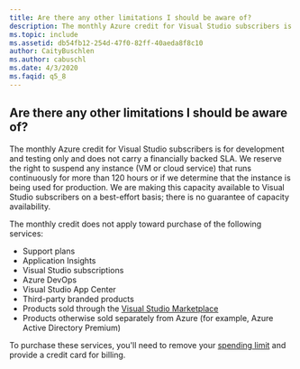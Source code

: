 ```yaml
---
title: Are there any other limitations I should be aware of?
description: The monthly Azure credit for Visual Studio subscribers is for development and testing only and does not carry a financially backed SLA....
ms.topic: include
ms.assetid: db54fb12-254d-47f0-82ff-40aeda8f8c10
author: CaityBuschlen
ms.author: cabuschl
ms.date: 4/3/2020
ms.faqid: q5_8
---
```


## Are there any other limitations I should be aware of?

The monthly Azure credit for Visual Studio subscribers is for development and testing only and does not carry a financially backed SLA. We reserve the right to suspend any instance (VM or cloud service) that runs continuously for more than 120 hours or if we determine that the instance is being used for production. We are making this capacity available to Visual Studio subscribers on a best-effort basis; there is no guarantee of capacity availability.

The monthly credit does not apply toward purchase of the following services:

- Support plans
- Application Insights
- Visual Studio subscriptions
- Azure DevOps
- Visual Studio App Center
- Third-party branded products
- Products sold through the [Visual Studio Marketplace](https://marketplace.visualstudio.com/)
- Products otherwise sold separately from Azure (for example, Azure Active Directory Premium)

To purchase these services, you'll need to remove your [spending limit](https://docs.microsoft.com/azure/billing/billing-spending-limit) and provide a credit card for billing.
